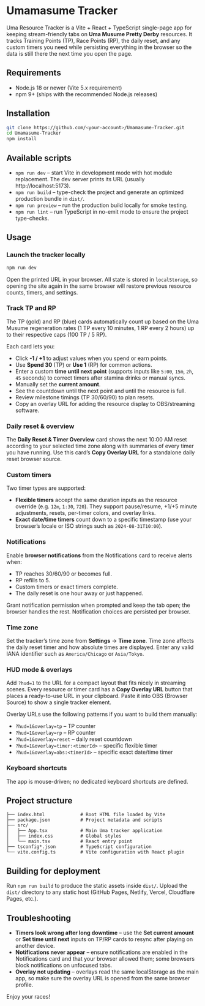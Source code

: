 # Umamasume Tracker

Uma Resource Tracker is a Vite + React + TypeScript single-page app for keeping stream-friendly tabs on **Uma Musume Pretty Derby** resources.
It tracks Training Points (TP), Race Points (RP), the daily reset, and any custom timers you need while persisting everything in the browser so the data is still there the next time you open the page.

## Requirements

- Node.js 18 or newer (Vite 5.x requirement)
- npm 9+ (ships with the recommended Node.js releases)

## Installation

```bash
git clone https://github.com/<your-account>/Umamasume-Tracker.git
cd Umamasume-Tracker
npm install
```

## Available scripts

- `npm run dev` – start Vite in development mode with hot module replacement. The dev server prints its URL (usually http://localhost:5173).
- `npm run build` – type-check the project and generate an optimized production bundle in `dist/`.
- `npm run preview` – run the production build locally for smoke testing.
- `npm run lint` – run TypeScript in no-emit mode to ensure the project type-checks.

## Usage

### Launch the tracker locally

```bash
npm run dev
```

Open the printed URL in your browser. All state is stored in `localStorage`, so opening the site again in the same browser will restore previous resource counts, timers, and settings.

### Track TP and RP

The TP (gold) and RP (blue) cards automatically count up based on the Uma Musume regeneration rates (1 TP every 10 minutes, 1 RP every 2 hours) up to their respective caps (100 TP / 5 RP).

Each card lets you:

- Click **-1 / +1** to adjust values when you spend or earn points.
- Use **Spend 30** (TP) or **Use 1** (RP) for common actions.
- Enter a custom **time until next point** (supports inputs like `5:00`, `15m`, `2h`, `45` seconds) to correct timers after stamina drinks or manual syncs.
- Manually set the **current amount**.
- See the countdown until the next point and until the resource is full.
- Review milestone timings (TP 30/60/90) to plan resets.
- Copy an overlay URL for adding the resource display to OBS/streaming software.

### Daily reset & overview

The **Daily Reset & Timer Overview** card shows the next 10:00 AM reset according to your selected time zone along with summaries of every timer you have running. Use this card’s **Copy Overlay URL** for a standalone daily reset browser source.

### Custom timers

Two timer types are supported:

- **Flexible timers** accept the same duration inputs as the resource override (e.g. `12m`, `1:30`, `720`). They support pause/resume, +1/+5 minute adjustments, resets, per-timer colors, and overlay links.
- **Exact date/time timers** count down to a specific timestamp (use your browser’s locale or ISO strings such as `2024-08-31T10:00`).

### Notifications

Enable **browser notifications** from the Notifications card to receive alerts when:

- TP reaches 30/60/90 or becomes full.
- RP refills to 5.
- Custom timers or exact timers complete.
- The daily reset is one hour away or just happened.

Grant notification permission when prompted and keep the tab open; the browser handles the rest. Notification choices are persisted per browser.

### Time zone

Set the tracker’s time zone from **Settings** → **Time zone**. Time zone affects the daily reset timer and how absolute times are displayed. Enter any valid IANA identifier such as `America/Chicago` or `Asia/Tokyo`.

### HUD mode & overlays

Add `?hud=1` to the URL for a compact layout that fits nicely in streaming scenes. Every resource or timer card has a **Copy Overlay URL** button that places a ready-to-use URL in your clipboard. Paste it into OBS (Browser Source) to show a single tracker element.

Overlay URLs use the following patterns if you want to build them manually:

- `?hud=1&overlay=tp` – TP counter
- `?hud=1&overlay=rp` – RP counter
- `?hud=1&overlay=reset` – daily reset countdown
- `?hud=1&overlay=timer:<timerId>` – specific flexible timer
- `?hud=1&overlay=abs:<timerId>` – specific exact date/time timer

### Keyboard shortcuts

The app is mouse-driven; no dedicated keyboard shortcuts are defined.

## Project structure

```
├── index.html             # Root HTML file loaded by Vite
├── package.json           # Project metadata and scripts
├── src/
│   ├── App.tsx            # Main Uma tracker application
│   ├── index.css          # Global styles
│   └── main.tsx           # React entry point
├── tsconfig*.json         # TypeScript configuration
└── vite.config.ts         # Vite configuration with React plugin
```

## Building for deployment

Run `npm run build` to produce the static assets inside `dist/`. Upload the `dist/` directory to any static host (GitHub Pages, Netlify, Vercel, Cloudflare Pages, etc.).

## Troubleshooting

- **Timers look wrong after long downtime** – use the **Set current amount** or **Set time until next** inputs on TP/RP cards to resync after playing on another device.
- **Notifications never appear** – ensure notifications are enabled in the Notifications card and that your browser allowed them; some browsers block notifications on unfocused tabs.
- **Overlay not updating** – overlays read the same localStorage as the main app, so make sure the overlay URL is opened from the same browser profile.

Enjoy your races!
